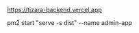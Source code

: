 https://tizara-backend.vercel.app

<!-- base  api https://tizara-backend.vercel.app -->

<!-- https://tizara-backend.vercel.app/ -->

pm2 start "serve -s dist" --name admin-app
